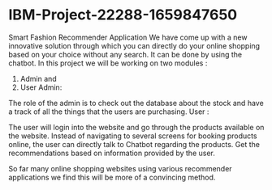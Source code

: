 # IBM-Project-22288-1659847650
Smart Fashion Recommender Application
We have come up with a new innovative solution through which you can directly do your online shopping based on your choice without any search. It can be done by using the chatbot.
In this project we will be working on two modules :
1. Admin and
2. User
Admin:


The role of the admin is to check out the database about the stock and have a track of all the things that the users are purchasing.
User :


The user will login into the website and go through the products available on the website.  Instead of navigating to several screens for booking products online, the user can directly talk to Chatbot regarding the products.  Get the recommendations based on information provided by the user.


So far many online shopping websites using various recommender applications we find this will be more of a convincing method.
